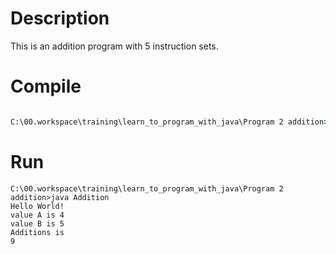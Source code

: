 # Description
This is an addition program with 5 instruction sets.

# Compile
```bat

C:\00.workspace\training\learn_to_program_with_java\Program 2 addition>javac Addition.java
```
# Run
```
C:\00.workspace\training\learn_to_program_with_java\Program 2 addition>java Addition
Hello World!
value A is 4
value B is 5
Additions is
9
```